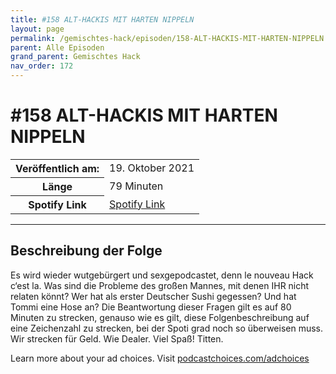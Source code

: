 ```yaml
---
title: #158 ALT-HACKIS MIT HARTEN NIPPELN
layout: page
permalink: /gemischtes-hack/episoden/158-ALT-HACKIS-MIT-HARTEN-NIPPELN
parent: Alle Episoden
grand_parent: Gemischtes Hack
nav_order: 172
---
```


# #158 ALT-HACKIS MIT HARTEN NIPPELN
<table class="resp-table dcf-table dcf-table-responsive dcf-table-bordered dcf-table-striped dcf-w-100%">
                    <tbody>
                        <tr>
                            <th scope="row">Veröffentlich am:</th>
                            <td data-label="Veröffentlich am:">19. Oktober 2021</td>
                        </tr>
                        <tr>
                            <th scope="row">Länge </th>
                            <td data-label="Länge ">79 Minuten</td>
                        </tr><tr>
                                <th scope="row">Spotify Link</th>
                                <td data-label="Spotify Link"><a href="https://open.spotify.com/episode/2fsgHoLhr5bLvmfBups1gG">Spotify Link</a></td>
                            </tr></tbody>
                </table>

***

## Beschreibung der Folge

<div>
<p>Es wird wieder wutgebürgert und sexgepodcastet, denn le nouveau Hack c‘est la. Was sind die Probleme des großen Mannes, mit denen IHR nicht relaten könnt? Wer hat als erster Deutscher Sushi gegessen? Und hat Tommi eine Hose an? Die Beantwortung dieser Fragen gilt es auf 80 Minuten zu strecken, genauso wie es gilt, diese Folgenbeschreibung auf eine Zeichenzahl zu strecken, bei der Spoti grad noch so überweisen muss. Wir strecken für Geld. Wie Dealer. Viel Spaß! Titten.</p><p> </p><p>Learn more about your ad choices. Visit <a href="https://podcastchoices.com/adchoices">podcastchoices.com/adchoices</a></p>  
</div>

